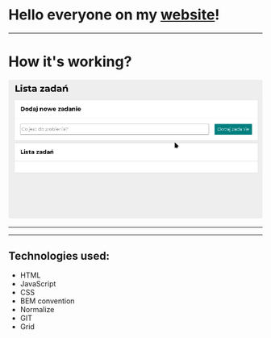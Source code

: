  # Hello everyone on my [website](https://picioo.github.io/to-do-list/)!
 ---

 # How it's working?

![enter image description here](img/to-do-list.gif)

---
---

 ## Technologies used:
- HTML
- JavaScript
- CSS
- BEM convention
- Normalize
- GIT
- Grid

